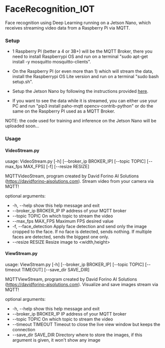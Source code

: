 # FaceRecognition_IOT
Face recognition using Deep Learning running on a Jetson Nano, which receives streaming video data from a Raspberry Pi via MQTT.

### Setup
- 1 Raspberry PI (better a 4 or 3B+) will be the MQTT Broker, there you need to install Raspberrypi OS and run on a terminal "sudo apt-get install -y mosquitto mosquitto-clients".

- On the Raspberry PI (or even more than 1) which will stream the data, install the Raspberrypi OS Lite version and run on a terminal "sudo bash setup.sh".

- Setup the Jetson Nano by following the instructions provided [here](https://github.com/DavidMachineLearning/smart-home-AI).

- If you want to see the data while it is streamed, you can either use your PC and run "pip3 install paho-mqtt opencv-contrib-python" or do the same on the Raspberry PI used as a MQTT Broker.

NOTE: the code used for training and inference on the Jetson Nano will be uploaded soon...

### Usage

#### VideoStream.py
usage: VideoStream.py [-h] [--broker_ip BROKER_IP] [--topic TOPIC]
                      [--max_fps MAX_FPS] [-f] [--resize RESIZE]

MQTTVideoStream, program created by David Forino AI Solutions
(https://davidforino-aisolutions.com). Stream video from your camera via MQTT!

optional arguments:
- -h, --help             show this help message and exit
- --broker_ip BROKER_IP  IP address of your MQTT broker
- --topic TOPIC          On which topic to stream the video
- --max_fps MAX_FPS      Maximum FPS desired value
- -f, --face_detection   Apply face detection and send only the image cropped to the face. If no face is detected, sends nothing. If multiple faces are detected, sends the biggest one only.
- --resize RESIZE       Resize image to <width,height>

#### ViewStream.py
usage: ViewStream.py [-h] [--broker_ip BROKER_IP] [--topic TOPIC]
                     [--timeout TIMEOUT] [--save_dir SAVE_DIR]

MQTTViewStream, program created by David Forino AI Solutions
(https://davidforino-aisolutions.com). Visualize and save images stream via
MQTT!

optional arguments:
- -h, --help             show this help message and exit
- --broker_ip BROKER_IP  IP address of your MQTT broker
- --topic TOPIC          On which topic to stream the video
- --timeout TIMEOUT      Timeout to close the live view window but keeps the connection
- --save_dir SAVE_DIR    Directory where to store the images, if this argument is given, it won't show any image

